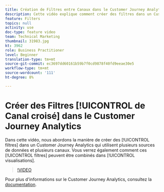```yaml
---
title: Création de Filtres entre Canaux dans le Customer Journey Analytics
description: Cette vidéo explique comment créer des filtres dans un Customer Journey Analytics d'Adobe qui utilisent plusieurs sources de données et plusieurs canaux. Vous verrez également comment ces filtres peuvent être combinés dans les visualisations.
feature: Filters
topics: null
activity: use
doc-type: feature video
team: Technical Marketing
thumbnail: 31983.jpg
kt: 3962
role: Business Practitioner
level: Beginner
translation-type: tm+mt
source-git-commit: ec3697dd60161b59b7f0cd9878f40fd9eeae30e5
workflow-type: tm+mt
source-wordcount: '111'
ht-degree: 8%

---
```



# Créer des Filtres [!UICONTROL de Canal croisé] dans le Customer Journey Analytics

Dans cette vidéo, nous abordons la manière de créer des [!UICONTROL filtres] dans un Customer Journey Analytics qui utilisent plusieurs sources de données et plusieurs canaux. Vous verrez également comment ces [!UICONTROL filtres] peuvent être combinés dans [!UICONTROL visualisations].

>[!VIDEO](https://video.tv.adobe.com/v/31983/?quality=12)

Pour plus d&#39;informations sur le Customer Journey Analytics, consultez la [documentation](https://docs.adobe.com/content/help/fr-FR/analytics-platform/using/cja-landing.html).
